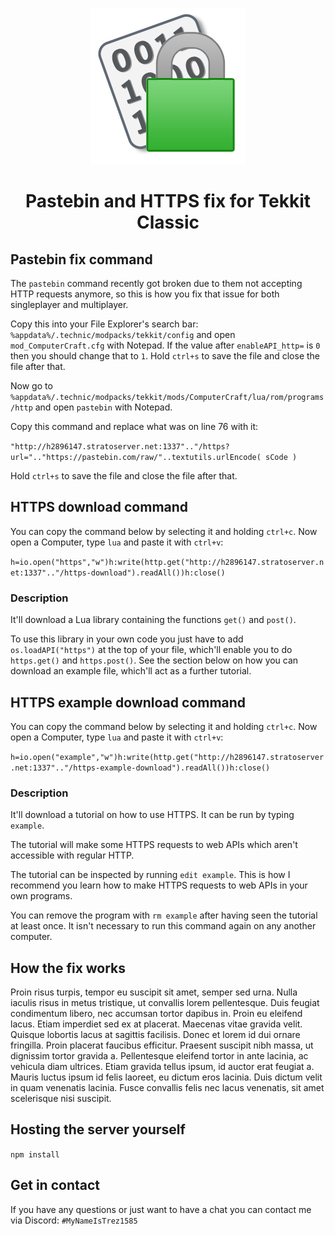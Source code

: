 <p align="center"><img src="media/logo.png" alt="Logo"></p>
<h1 align="center">Pastebin and HTTPS fix for Tekkit Classic</h1>

## Pastebin fix command
The `pastebin` command recently got broken due to them not accepting HTTP requests anymore, so this is how you fix that issue for both singleplayer and multiplayer.

Copy this into your File Explorer's search bar: `%appdata%/.technic/modpacks/tekkit/config` and open `mod_ComputerCraft.cfg` with Notepad.
If the value after `enableAPI_http=` is `0` then you should change that to `1`. Hold `ctrl+s` to save the file and close the file after that.

Now go to `%appdata%/.technic/modpacks/tekkit/mods/ComputerCraft/lua/rom/programs/http` and open `pastebin` with Notepad.

Copy this command and replace what was on line 76 with it:

`"http://h2896147.stratoserver.net:1337".."/https?url=".."https://pastebin.com/raw/"..textutils.urlEncode( sCode )`

Hold `ctrl+s` to save the file and close the file after that.

## HTTPS download command
You can copy the command below by selecting it and holding `ctrl+c`. Now open a Computer, type `lua` and paste it with `ctrl+v`:

`h=io.open("https","w")h:write(http.get("http://h2896147.stratoserver.net:1337".."/https-download").readAll())h:close()`

### Description
It'll download a Lua library containing the functions `get()` and `post()`.

To use this library in your own code you just have to add `os.loadAPI("https")` at the top of your file, which'll enable you to do `https.get()` and `https.post()`. See the section below on how you can download an example file, which'll act as a further tutorial.

## HTTPS example download command
You can copy the command below by selecting it and holding `ctrl+c`. Now open a Computer, type `lua` and paste it with `ctrl+v`:

`h=io.open("example","w")h:write(http.get("http://h2896147.stratoserver.net:1337".."/https-example-download").readAll())h:close()`

### Description
It'll download a tutorial on how to use HTTPS. It can be run by typing `example`.

The tutorial will make some HTTPS requests to web APIs which aren't accessible with regular HTTP.

The tutorial can be inspected by running `edit example`. This is how I recommend you learn how to make HTTPS requests to web APIs in your own programs.

You can remove the program with `rm example` after having seen the tutorial at least once. It isn't necessary to run this command again on any another computer.

## How the fix works
Proin risus turpis, tempor eu suscipit sit amet, semper sed urna. Nulla iaculis risus in metus tristique, ut convallis lorem pellentesque. Duis feugiat condimentum libero, nec accumsan tortor dapibus in. Proin eu eleifend lacus. Etiam imperdiet sed ex at placerat. Maecenas vitae gravida velit. Quisque lobortis lacus at sagittis facilisis. Donec et lorem id dui ornare fringilla. Proin placerat faucibus efficitur. Praesent suscipit nibh massa, ut dignissim tortor gravida a. Pellentesque eleifend tortor in ante lacinia, ac vehicula diam ultrices. Etiam gravida tellus ipsum, id auctor erat feugiat a. Mauris luctus ipsum id felis laoreet, eu dictum eros lacinia. Duis dictum velit in quam venenatis lacinia. Fusce convallis felis nec lacus venenatis, sit amet scelerisque nisi suscipit.

## Hosting the server yourself
`npm install`

## Get in contact
If you have any questions or just want to have a chat you can contact me via Discord: `#MyNameIsTrez1585`